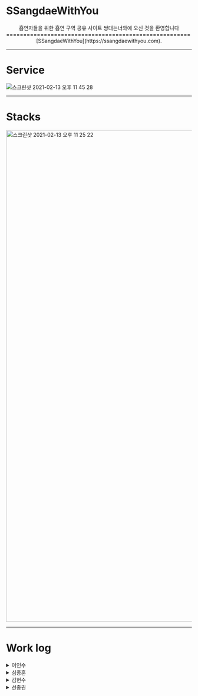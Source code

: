# SSangdaeWithYou

<center> 흡연자들을 위한 흡연 구역 공유 사이트 쌍대는너와에 오신 것을 환영합니다 </center>
======================================================
<br>
	
<center> [SSangdaeWithYou](https://ssangdaewithyou.com). </center>


<hr>

# Service

![스크린샷 2021-02-13 오후 11 45 28](https://user-images.githubusercontent.com/71421672/107852715-a685e380-6e55-11eb-8774-e9e68a122fc3.png)


<hr>

# Stacks
<img width="1335" alt="스크린샷 2021-02-13 오후 11 25 22" src="https://user-images.githubusercontent.com/71421672/107852243-ffa04800-6e52-11eb-81fe-c481893ff50e.png">

<hr>

# Work log


<details>
<summary>이인수</summary>
<div markdown="1">
- Front-end
  
</div>
</details>

<details>
  <summary>심종훈</summary>
<div markdown="1">
- Front-end
  
</div>
</details>

<details>
<summary>김현수</summary>
<div markdown="1">
- Back-end
  
</div>
</details>
<details>
<summary>선종권</summary>
<div markdown="1">
- Back-end
  
</div>
</details>
